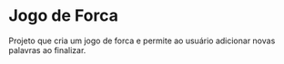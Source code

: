 # Jogo de Forca

Projeto que cria um jogo de forca e permite ao usuário adicionar novas palavras ao finalizar. 
